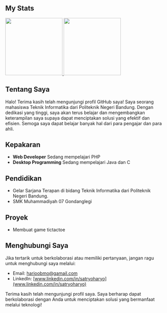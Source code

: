 ## My Stats

<p align="left">
<a href="https://github.com/codeyzx">
  <img height="180em" src="https://github-readme-stats-eight-theta.vercel.app/api?username=rioBMO&show_icons=true&theme=algolia&include_all_commits=true&count_private=true"/>
  <img height="180em" src="https://github-readme-stats-eight-theta.vercel.app/api/top-langs/?username=rioBMO&layout=compact&langs_count=8&theme=algolia"/>
</a>
</p>

## Tentang Saya

Halo! Terima kasih telah mengunjungi profil GitHub saya! Saya seorang mahasiswa Teknik Informatika dari Politeknik Negeri Bandung. Dengan dedikasi yang tinggi, saya akan terus belajar dan mengembangkan keterampilan saya supaya dapat menciptakan solusi yang efektif dan efisien. Semoga saya dapat belajar banyak hal dari para pengajar dan para ahli.

## Kepakaran

- **Web Developer** Sedang mempelajari PHP
- **Desktop Programming** Sedang mempelajari Java dan C

## Pendidikan

- Gelar Sarjana Terapan di bidang Teknik Informatika dari Politeknik Negeri Bandung.
- SMK Muhammadiyah 07 Gondanglegi

## Proyek

- Membuat game tictactoe

## Menghubungi Saya

Jika tertarik untuk berkolaborasi atau memiliki pertanyaan, jangan ragu untuk menghubungi saya melalui:

- Email: [harioobmo@gamail.com](mailto:harioobmo@gamail.com)
- LinkedIn: [www.linkedin.com/in/satryoharyo](www.linkedin.com/in/satryoharyo)

Terima kasih telah mengunjungi profil saya. Saya berharap dapat berkolaborasi dengan Anda untuk menciptakan solusi yang bermanfaat melalui teknologi!

<!--
**rioBMO/rioBMO** is a ✨ _special_ ✨ repository because its `README.md` (this file) appears on your GitHub profile.

Here are some ideas to get you started:

- 🔭 I’m currently working on ...
- 🌱 I’m currently learning ...
- 👯 I’m looking to collaborate on ...
- 🤔 I’m looking for help with ...
- 💬 Ask me about ...
- 📫 How to reach me: ...
- 😄 Pronouns: ...
- ⚡ Fun fact: ...
-->
